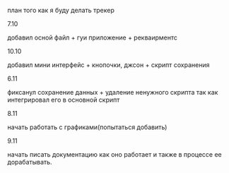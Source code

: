 план того как я буду делать трекер

7.10

добавил осной файл + гуи приложение + рекваирментс

10.10

добавил мини интерфейс + кнопочки, джсон + скрипт сохранения 

6.11

фиксанул сохранение данных + удаление ненужного скрипта так как интегрировал его в основной скрипт

8.11

начать работать с графиками(попытаться добавить)

9.11

начать писать документацию как оно работает и также в процессе ее дорабатывать.